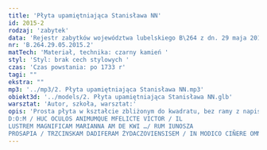 ```yaml
---
title: 'Płyta upamiętniająca Stanisława NN'
id: 2015-2
rodzaj: 'zabytek'
data: 'Rejestr zabytków województwa lubelskiego B\264 z dn. 29 maja 2015 r.'
nr: 'B.264.29.05.2015.2'
matTech: 'Materiał, technika: czarny kamień '
styl: 'Styl: brak cech stylowych '
czas: 'Czas powstania: po 1733 r'
tagi: ""
ekstra: ""
mp3: '../mp3/2. Płyta upamiętniająca Stanisława NN.mp3'
obiekt3d: '../models/2. Płyta upamiętniająca Stanisława NN.glb'
warsztat: 'Autor, szkoła, warsztat:'
opis: 'Prosta płyta w kształcie zbliżonym do kwadratu, bez ramy z napisem: 
D:O:M / HUC OCULOS ANIMUMQUE MFELICTE VICTOR / IL
LUSTREM MAGNIFICAM MARIANNA AM DE KWI …/ RUM IUNOSZA
PROSAPIA / TRZCINSKAM DADIFERAM ŻYDACZOVIENSISEM / IN MODICO CIÑERE OMNI ENAE VIRTUTIS EXEMPLAM / VENERARE / LUBENTISSIMI CONSORTIS SUI / STANISLAI / DIMIDIUM ANIMAE / INTEGERRIMUS AMOR TOTO PROPER NOVENNIO / OBTIGUIT / RELICTO TAMEN OR BATAE DOMUI AFFLICTAE PATRIAE / ET MAESTO CONIUGI / IN CHARISSIMA PIGNORUM TERNIONE / PERENNI SOLATIO / OBIIT AN 1733 AETATIS 34 DZ 4 FEBRUAR / TUA MELIO … VIATO.'
---
```


